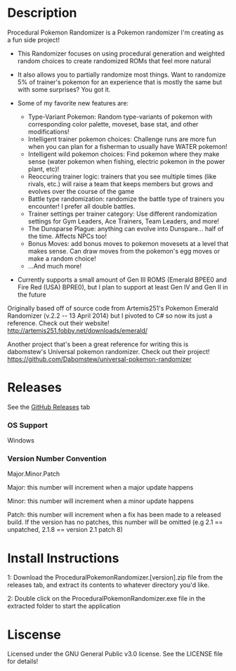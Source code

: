 # Description

Procedural Pokemon Randomizer is a Pokemon randomizer I'm creating as a fun side project!

- This Randomizer focuses on using procedural generation and weighted random choices to create randomized ROMs that feel more natural
- It also allows you to partially randomize most things. Want to randomize 5% of trainer's pokemon for an experience that is mostly the same but with some surprises? You got it.

- Some of my favorite new features are:
	- Type-Variant Pokemon: Random type-variants of pokemon with corresponding color palette, moveset, base stat, and other modifications!
	- Intelligent trainer pokemon choices: Challenge runs are more fun when you can plan for a fisherman to usually have WATER pokemon!
	- Intelligent wild pokemon choices: Find pokemon where they make sense (water pokemon when fishing, electric pokemon in the power plant, etc)!
	- Reoccuring trainer logic: trainers that you see multiple times (like rivals, etc.) will raise a team that keeps members but grows and evolves over the course of the game
	- Battle type randomization: randomize the battle type of trainers you encounter! I prefer all double battles.
	- Trainer settings per trainer category: Use different randomization settings for Gym Leaders, Ace Trainers, Team Leaders, and more!
	- The Dunsparse Plague: anything can evolve into Dunspare... half of the time. Affects NPCs too!
	- Bonus Moves: add bonus moves to pokemon movesets at a level that makes sense. Can draw moves from the pokemon's egg moves or make a random choice!
	- ...And much more!

- Currently supports a small amount of Gen III ROMS (Emerald BPEE0 and Fire Red (USA) BPRE0), but I plan to support at least Gen IV and Gen II in the future

Originally based off of source code from Artemis251's Pokemon Emerald Randomizer (v.2.2 -- 13 April 2014) but I pivoted to C# so now its just a reference.
Check out their website! http://artemis251.fobby.net/downloads/emerald/

Another project that's been a great reference for writing this is dabomstew's Universal pokemon randomizer.
Check out their project! https://github.com/Dabomstew/universal-pokemon-randomizer

# Releases

See the [GitHub Releases](https://github.com/ValentinoAbate/Pokemon-Randomizer/releases) tab

### OS Support

Windows

### Version Number Convention

Major.Minor.Patch

Major: this number will increment when a major update happens

Minor: this number will increment when a minor update happens

Patch: this number will increment when a fix has been made to a released build. If the version has no patches, this number will be omitted (e.g 2.1 == unpatched, 2.1.8 == version 2.1 patch 8)

# Install Instructions

1: Download the ProceduralPokemonRandomizer.[version].zip file from the releases tab, and extract its contents to whatever directory you'd like.

2: Double click on the ProceduralPokemonRandomizer.exe file in the extracted folder to start the application


# Liscense

Licensed under the GNU General Public v3.0 license. See the LICENSE file for details!


